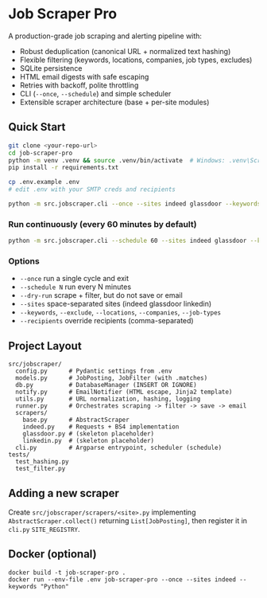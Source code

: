 # Job Scraper Pro

A production-grade job scraping and alerting pipeline with:
- Robust deduplication (canonical URL + normalized text hashing)
- Flexible filtering (keywords, locations, companies, job types, excludes)
- SQLite persistence
- HTML email digests with safe escaping
- Retries with backoff, polite throttling
- CLI (`--once`, `--schedule`) and simple scheduler
- Extensible scraper architecture (base + per-site modules)

## Quick Start

```bash
git clone <your-repo-url>
cd job-scraper-pro
python -m venv .venv && source .venv/bin/activate  # Windows: .venv\Scripts\activate
pip install -r requirements.txt

cp .env.example .env
# edit .env with your SMTP creds and recipients

python -m src.jobscraper.cli --once --sites indeed glassdoor --keywords "Software Engineer,DevOps" --locations "Chicago,Remote"
```

### Run continuously (every 60 minutes by default)
```bash
python -m src.jobscraper.cli --schedule 60 --sites indeed glassdoor --keywords "Software Engineer" --locations "Chicago"
```

### Options
- `--once` run a single cycle and exit
- `--schedule N` run every N minutes
- `--dry-run` scrape + filter, but do not save or email
- `--sites` space-separated sites (indeed glassdoor linkedin)
- `--keywords`, `--exclude`, `--locations`, `--companies`, `--job-types`
- `--recipients` override recipients (comma-separated)

## Project Layout
```
src/jobscraper/
  config.py      # Pydantic settings from .env
  models.py      # JobPosting, JobFilter (with .matches)
  db.py          # DatabaseManager (INSERT OR IGNORE)
  notify.py      # EmailNotifier (HTML escape, Jinja2 template)
  utils.py       # URL normalization, hashing, logging
  runner.py      # Orchestrates scraping -> filter -> save -> email
  scrapers/
    base.py      # AbstractScraper
    indeed.py    # Requests + BS4 implementation
    glassdoor.py # (skeleton placeholder)
    linkedin.py  # (skeleton placeholder)
  cli.py         # Argparse entrypoint, scheduler (schedule)
tests/
  test_hashing.py
  test_filter.py
```

## Adding a new scraper
Create `src/jobscraper/scrapers/<site>.py` implementing `AbstractScraper.collect()` returning `List[JobPosting]`, then register it in `cli.py` `SITE_REGISTRY`.

## Docker (optional)
```
docker build -t job-scraper-pro .
docker run --env-file .env job-scraper-pro --once --sites indeed --keywords "Python"
```
